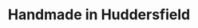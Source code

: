 ---
title: "Handmade in Huddersfield"
url: /huddersfield/handmade-in-huddersfield/
shop: Andenken
---